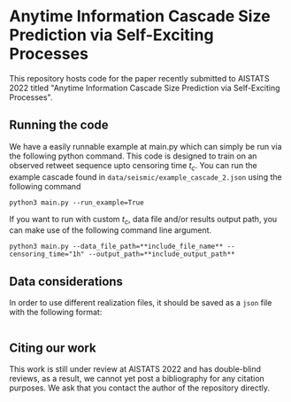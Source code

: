# Anytime Information Cascade Size Prediction via Self-Exciting Processes

This repository hosts code for the paper recently submitted to AISTATS 2022 titled "Anytime Information Cascade Size Prediction via Self-Exciting Processes".

## Running the code

We have a easily runnable example at main.py which can simply be run via the following python command. This code is designed to train on an observed retweet sequence upto censoring time $t_c$. You can run the example cascade found in `data/seismic/example_cascade_2.json` using the following command

```
python3 main.py --run_example=True
```

If you want to run with custom $t_c$, data file and/or results output path, you can make use of the following command line argument.

```
python3 main.py --data_file_path=**include_file_name** --censoring_time="1h" --output_path=**include_output_path**
```


## Data considerations

In order to use different realization files, it should be saved as a `json` file with the following format:

```

```


## Citing our work
This work is still under review at AISTATS 2022 and has double-blind reviews, as a result, we cannot yet post a bibliography for any citation purposes. We ask that you contact the author of the repository directly.